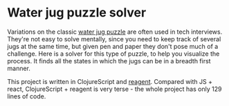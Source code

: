 <!-- @@@title:Water jug puzzle solver@@@ -->
<!-- @@@extraCss:../../static/water-jugs/style.css@@@ -->

# Water jug puzzle solver

Variations on the classic [water jug puzzle](https://en.wikipedia.org/wiki/Liquid_water_pouring_puzzles) 
are often used in tech interviews. They're not easy to solve mentally, since you need to 
keep track of several jugs at the same time, but given pen and paper they don't pose much of a challenge. 
Here is a solver for this type of puzzle, to help you visualize the process. It finds all the states 
in which the jugs can be in a breadth first manner.

This project is written in ClojureScript and [reagent](http://reagent-project.github.io). 
Compared with JS + react, ClojureScript + reagent is very terse - the whole project has only 129 lines of code. 


<div id="app"></div>
<script src="../../static/water-jugs/water.js" defer></script>